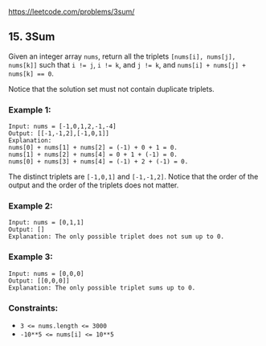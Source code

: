 https://leetcode.com/problems/3sum/

## 15. 3Sum

Given an integer array `nums`, return all the triplets `[nums[i], nums[j], nums[k]]` such that `i != j`, `i != k`, and `j != k`, and `nums[i] + nums[j] + nums[k] == 0`.

Notice that the solution set must not contain duplicate triplets.



### Example 1:

```
Input: nums = [-1,0,1,2,-1,-4]
Output: [[-1,-1,2],[-1,0,1]]
Explanation: 
nums[0] + nums[1] + nums[2] = (-1) + 0 + 1 = 0.
nums[1] + nums[2] + nums[4] = 0 + 1 + (-1) = 0.
nums[0] + nums[3] + nums[4] = (-1) + 2 + (-1) = 0.
```

The distinct triplets are `[-1,0,1]` and `[-1,-1,2]`.
Notice that the order of the output and the order of the triplets does not matter.

### Example 2:

```
Input: nums = [0,1,1]
Output: []
Explanation: The only possible triplet does not sum up to 0.
```

### Example 3:

```
Input: nums = [0,0,0]
Output: [[0,0,0]]
Explanation: The only possible triplet sums up to 0.
```

### Constraints:

- `3 <= nums.length <= 3000`
- `-10**5 <= nums[i] <= 10**5`
